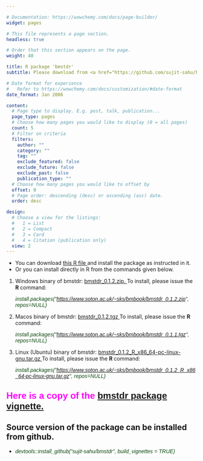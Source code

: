 ```yaml
---

# Documentation: https://wowchemy.com/docs/page-builder/
widget: pages

# This file represents a page section.
headless: true

# Order that this section appears on the page.
weight: 40

title: R package 'bmstdr'
subtitle: Please download from <a href="https://github.com/sujit-sahu/bmstdr/"> github.  </a>

# Date format for experience
#   Refer to https://wowchemy.com/docs/customization/#date-format
date_format: Jan 2006

content:
  # Page type to display. E.g. post, talk, publication...
  page_type: pages
  # Choose how many pages you would like to display (0 = all pages)
  count: 5
  # Filter on criteria
  filters:
    author: ""
    category: ""
    tag: ""
    exclude_featured: false
    exclude_future: false
    exclude_past: false
    publication_type: ""
  # Choose how many pages you would like to offset by
  offset: 0
  # Page order: descending (desc) or ascending (asc) date.
  order: desc

design:
  # Choose a view for the listings:
  #   1 = List
  #   2 = Compact
  #   3 = Card
  #   4 = Citation (publication only)
  view: 2
---
```



<ul>
<li> You can download <a href="https://www.soton.ac.uk/~sks/bmbook/install-bmstdr.R"> this R file </a> and install the package as instructed in it.
<li> Or you can install directly  in R from the commands given  below.
</ul> 

<ol>
<li> Windows binary of bmstdr:   <a href="https://www.soton.ac.uk/~sks/bmbook/bmstdr_0.1.2.zip">  bmstdr_0.1.2.zip. </a> To install, please issue the <b> R </b> command:

<i> <font color="#0f4a12" face="arial"> install.packages("https://www.soton.ac.uk/~sks/bmbook/bmstdr_0.1.2.zip", repos=NULL)
</font>
</i>

<li> Macos binary of bmstdr:  <a href="https://www.soton.ac.uk/~sks/bmbook/bmstdr_0.1.2.tgz">  bmstdr_0.1.2.tgz </a> To install, please issue the <b> R </b>  command:

<i><font color="#0f4a12" face="arial"> install.packages("https://www.soton.ac.uk/~sks/bmbook/bmstdr_0.1.1.tgz", repos=NULL)</font>
</i>

<li> Linux (Ubuntu) binary of bmstdr:
<a href="bmstdr_0.1.1_R_x86_64-pc-linux-gnu.tar.gz"> bmstdr_0.1.2_R_x86_64-pc-linux-gnu.tar.gz  </a>To install, please issue the <b> R </b>  command:

<i> <font color="#0f4a12" face="arial">install.packages("https://www.soton.ac.uk/~sks/bmbook/bmstdr_0.1.2_R_x86_64-pc-linux-gnu.tar.gz", repos=NULL)</font>
</i>
</ol>


<h2>
<font color="#FF00FF" face="arial" size="5"> Here is a copy of the   <a href="/bmbook/bmstdr-vig_version.html"> bmstdr package vignette.</a> </font>
</h2>



<h2>
 Source version of the package can be installed from github. 
</h2>

<ul>
<li> <i><font color="#0f4a12" face="arial"> devtools::install_github("sujit-sahu/bmstdr", build_vignettes = TRUE)</font> </i>


